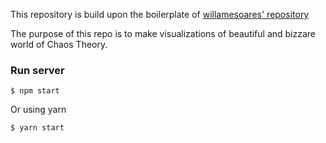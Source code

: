 This repository is build upon the boilerplate of [willamesoares' repository](https://github.com/willamesoares/learn-d3)

The purpose of this repo is to make visualizations of beautiful and bizzare world of Chaos Theory.

### Run server
```
$ npm start
```
Or using yarn
```
$ yarn start
